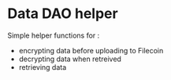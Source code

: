 # Data DAO helper

Simple helper functions for :
- encrypting data before uploading to Filecoin
- decrypting data when retreived
- retrieving data 